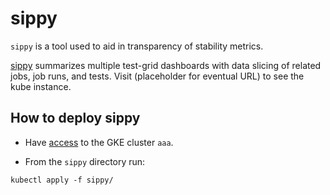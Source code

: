 # sippy

`sippy` is a tool used to aid in transparency of stability metrics.

[sippy](https://github.com/openshift/sippy) summarizes multiple test-grid dashboards with data slicing of related jobs, job runs,
and tests.  Visit (placeholder for eventual URL) to see the kube instance. 


## How to deploy sippy

- Have [access](https://github.com/kubernetes/k8s.io/blob/master/running-in-community-clusters.md) to the GKE cluster `aaa`.

- From the `sippy` directory run:

```console
kubectl apply -f sippy/
```
